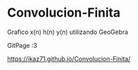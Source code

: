 # Convolucion-Finita
Grafico x(n) h(n)  y(n) utilizando GeoGebra 

GitPage :3

https://ikaz71.github.io/Convolucion-Finita/

